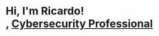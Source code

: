 <h1>Hi, I'm Ricardo! <br/>, <a href="https://www.linkedin.com/in/joshmadakor/](https://github.com/REDubon">Cybersecurity Professional</a></h1>

